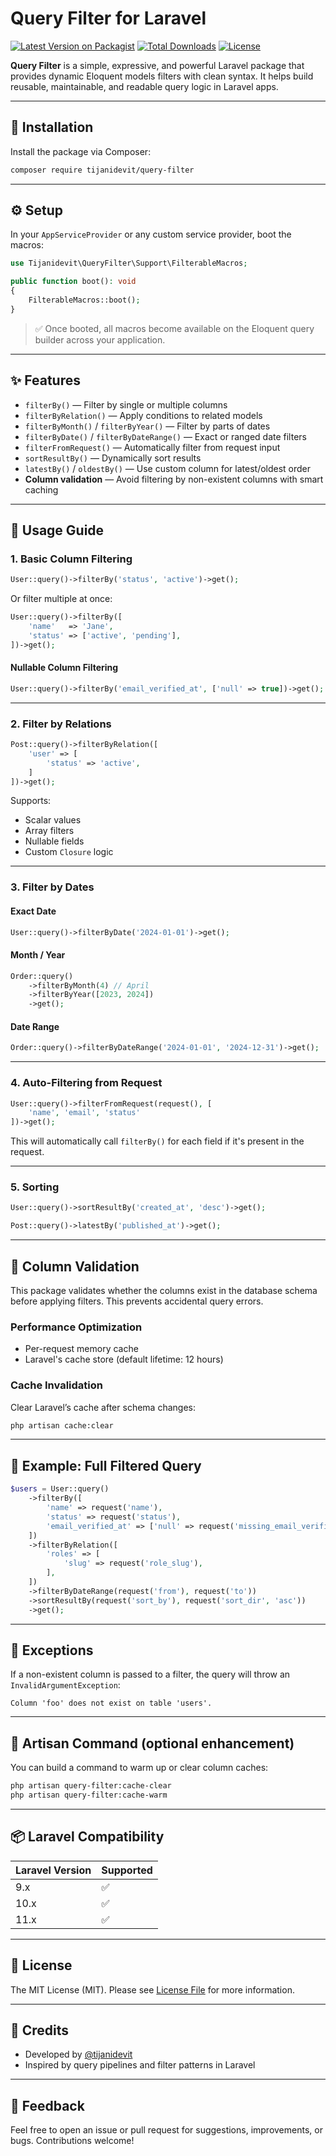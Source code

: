 # Query Filter for Laravel

[![Latest Version on Packagist](https://img.shields.io/packagist/v/tijanidevit/query-filter.svg?style=flat-square)](https://packagist.org/packages/tijanidevit/query-filter)
[![Total Downloads](https://img.shields.io/packagist/dt/tijanidevit/query-filter.svg?style=flat-square)](https://packagist.org/packages/tijanidevit/query-filter)
[![License](https://img.shields.io/packagist/l/tijanidevit/query-filter.svg?style=flat-square)](LICENSE)

**Query Filter** is a simple, expressive, and powerful Laravel package that provides dynamic Eloquent models filters with clean syntax. It helps build reusable, maintainable, and readable query logic in Laravel apps.

---

## 🔧 Installation

Install the package via Composer:

```bash
composer require tijanidevit/query-filter
```

---

## ⚙️ Setup

In your `AppServiceProvider` or any custom service provider, boot the macros:

```php
use Tijanidevit\QueryFilter\Support\FilterableMacros;

public function boot(): void
{
    FilterableMacros::boot();
}
```

> ✅ Once booted, all macros become available on the Eloquent query builder across your application.

---

## ✨ Features

-   `filterBy()` — Filter by single or multiple columns
-   `filterByRelation()` — Apply conditions to related models
-   `filterByMonth()` / `filterByYear()` — Filter by parts of dates
-   `filterByDate()` / `filterByDateRange()` — Exact or ranged date filters
-   `filterFromRequest()` — Automatically filter from request input
-   `sortResultBy()` — Dynamically sort results
-   `latestBy()` / `oldestBy()` — Use custom column for latest/oldest order
-   **Column validation** — Avoid filtering by non-existent columns with smart caching

---

## 📘 Usage Guide

### 1. Basic Column Filtering

```php
User::query()->filterBy('status', 'active')->get();
```

Or filter multiple at once:

```php
User::query()->filterBy([
    'name'   => 'Jane',
    'status' => ['active', 'pending'],
])->get();
```

#### Nullable Column Filtering

```php
User::query()->filterBy('email_verified_at', ['null' => true])->get(); // WHERE email_verified_at IS NULL
```

---

### 2. Filter by Relations

```php
Post::query()->filterByRelation([
    'user' => [
        'status' => 'active',
    ]
])->get();
```

Supports:

-   Scalar values
-   Array filters
-   Nullable fields
-   Custom `Closure` logic

---

### 3. Filter by Dates

#### Exact Date

```php
User::query()->filterByDate('2024-01-01')->get();
```

#### Month / Year

```php
Order::query()
    ->filterByMonth(4) // April
    ->filterByYear([2023, 2024])
    ->get();
```

#### Date Range

```php
Order::query()->filterByDateRange('2024-01-01', '2024-12-31')->get();
```

---

### 4. Auto-Filtering from Request

```php
User::query()->filterFromRequest(request(), [
    'name', 'email', 'status'
])->get();
```

This will automatically call `filterBy()` for each field if it's present in the request.

---

### 5. Sorting

```php
User::query()->sortResultBy('created_at', 'desc')->get();

Post::query()->latestBy('published_at')->get();
```

---

## 🧠 Column Validation

This package validates whether the columns exist in the database schema before applying filters. This prevents accidental query errors.

### Performance Optimization

-   Per-request memory cache
-   Laravel's cache store (default lifetime: 12 hours)

### Cache Invalidation

Clear Laravel’s cache after schema changes:

```bash
php artisan cache:clear
```

---

## 🧪 Example: Full Filtered Query

```php
$users = User::query()
    ->filterBy([
        'name' => request('name'),
        'status' => request('status'),
        'email_verified_at' => ['null' => request('missing_email_verification')],
    ])
    ->filterByRelation([
        'roles' => [
            'slug' => request('role_slug'),
        ],
    ])
    ->filterByDateRange(request('from'), request('to'))
    ->sortResultBy(request('sort_by'), request('sort_dir', 'asc'))
    ->get();
```

---

## 🚨 Exceptions

If a non-existent column is passed to a filter, the query will throw an `InvalidArgumentException`:

```
Column 'foo' does not exist on table 'users'.
```

---

## 🧰 Artisan Command (optional enhancement)

You can build a command to warm up or clear column caches:

```bash
php artisan query-filter:cache-clear
php artisan query-filter:cache-warm
```

---

## 📦 Laravel Compatibility

| Laravel Version | Supported |
| --------------- | --------- |
| 9.x             | ✅        |
| 10.x            | ✅        |
| 11.x            | ✅        |

---

## 📄 License

The MIT License (MIT). Please see [License File](LICENSE) for more information.

---

## 🙌 Credits

-   Developed by [@tijanidevit](https://github.com/tijanidevit)
-   Inspired by query pipelines and filter patterns in Laravel

---

## 💬 Feedback

Feel free to open an issue or pull request for suggestions, improvements, or bugs. Contributions welcome!
